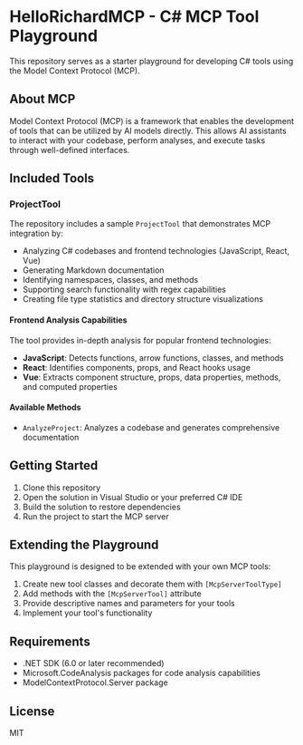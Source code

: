 # HelloRichardMCP - C# MCP Tool Playground

This repository serves as a starter playground for developing C# tools using the Model Context Protocol (MCP).

## About MCP

Model Context Protocol (MCP) is a framework that enables the development of tools that can be utilized by AI models directly. This allows AI assistants to interact with your codebase, perform analyses, and execute tasks through well-defined interfaces.

## Included Tools

### ProjectTool

The repository includes a sample `ProjectTool` that demonstrates MCP integration by:

- Analyzing C# codebases and frontend technologies (JavaScript, React, Vue)
- Generating Markdown documentation
- Identifying namespaces, classes, and methods
- Supporting search functionality with regex capabilities
- Creating file type statistics and directory structure visualizations

#### Frontend Analysis Capabilities

The tool provides in-depth analysis for popular frontend technologies:

- **JavaScript**: Detects functions, arrow functions, classes, and methods
- **React**: Identifies components, props, and React hooks usage
- **Vue**: Extracts component structure, props, data properties, methods, and computed properties

#### Available Methods

- `AnalyzeProject`: Analyzes a codebase and generates comprehensive documentation

## Getting Started

1. Clone this repository
2. Open the solution in Visual Studio or your preferred C# IDE
3. Build the solution to restore dependencies
4. Run the project to start the MCP server

## Extending the Playground

This playground is designed to be extended with your own MCP tools:

1. Create new tool classes and decorate them with `[McpServerToolType]`
2. Add methods with the `[McpServerTool]` attribute
3. Provide descriptive names and parameters for your tools
4. Implement your tool's functionality

## Requirements

- .NET SDK (6.0 or later recommended)
- Microsoft.CodeAnalysis packages for code analysis capabilities
- ModelContextProtocol.Server package

## License

MIT